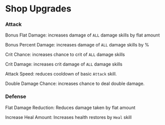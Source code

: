 # Shop Upgrades

### Attack

Bonus Flat Damage: increases damage of `ALL` damage skills by flat amount

Bonus Percent Damage: increases damage of `ALL` damage skills by %

Crit Chance: increases chance to crit of `ALL` damage skills

Crit Damage: increases crit damage of `ALL` damage skills

Attack Speed: reduces cooldown of basic `Attack` skill.

Double Damage Chance: increases chance to deal double damage.

### Defense

Flat Damage Reduction: Reduces damage taken by flat amount

Increase Heal Amount: Increases health restores by `Heal` skill
